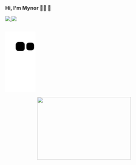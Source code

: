 ### Hi, I'm Mynor 🦖🦈 🦈 

<div>
  <a href="https://github.com/MynorSaban1906">
  <img height="200em" src="https://github-readme-stats.vercel.app/api?username=MynorSaban1906&show_icons=true&theme=dark&include_all_commits=true&count_private=true"/>
  <img height="200em" src="https://github-readme-stats.vercel.app/api/top-langs/?username=MynorSaban1906&layout=compact&langs_count=7&theme=dark"/>
   
</div>
  
  
   ##
 

 
  ![Snake animation](https://github.com/rafaballerini/rafaballerini/blob/output/github-contribution-grid-snake.svg)
  <div align="center"><img  src="https://i.imgur.com/fzvjgG6h.jpg" width="300" height="200"> </div>
</div>
   

